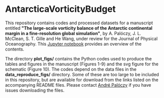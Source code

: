 # AntarcticaVorticityBudget

This repository contains codes and processed datasets for a manuscript entitled **"The large-scale vorticity balance of the Antarctic continental margin in a fine-resolution global simulation"**, by A. Palóczy, J. L. McClean, S. T. Gille and He Wang, under review for the Journal of Physical Oceanography. This [Jupyter notebook](https://nbviewer.jupyter.org/github/apaloczy/AntarcticaVorticityBudget/blob/master/index.ipynb) provides an overview of the contents.

The directory **plot_figs/** contains the Python codes used to produce the tables and figures in the manuscript (Figures 1-9) and the svg figure for the schematic (Figure 10). The codes depend on the data files in the **data_reproduce_figs/** directory. Some of these are too large to be included in this repository, but are available for download from the links listed on the accompanying README files. Please contact [André Palóczy](mailto:apaloczy@ucsd.edu) if you have issues downloading the files.
